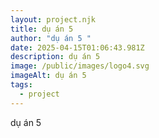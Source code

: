 ```yaml
---
layout: project.njk
title: dụ án 5
author: "dụ án 5 "
date: 2025-04-15T01:06:43.981Z
description: dụ án 5
image: /public/images/logo4.svg
imageAlt: dụ án 5
tags:
  - project
---
```

dụ án 5 